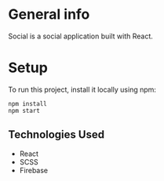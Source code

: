 # General info
Social is a social application built with React.

# Setup
To run this project, install it locally using npm:

```
npm install
npm start
```
## Technologies Used
- React
- SCSS
- Firebase
